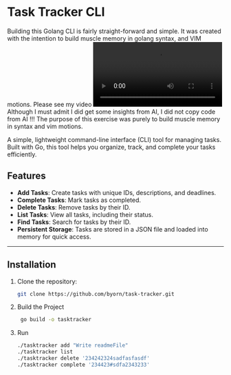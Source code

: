 Task Tracker CLI
==

Building this Golang CLI is fairly straight-forward and simple. 
It was created with the intention to build muscle memory in golang syntax, and VIM motions. 
Please see my video <video src='http://www.byornsplayground.com'>here</video>
Although I must admit I did get some insights from AI, I did not copy code from AI !!!
The purpose of this exercise was purely to build muscle memory in syntax and vim motions.


A simple, lightweight command-line interface (CLI) tool for managing tasks. Built with Go, this tool helps you organize, track, and complete your tasks efficiently.

## Features

- **Add Tasks**: Create tasks with unique IDs, descriptions, and deadlines.
- **Complete Tasks**: Mark tasks as completed.
- **Delete Tasks**: Remove tasks by their ID.
- **List Tasks**: View all tasks, including their status.
- **Find Tasks**: Search for tasks by their ID.
- **Persistent Storage**: Tasks are stored in a JSON file and loaded into memory for quick access.

---

## Installation

1. Clone the repository:
   ```bash
   git clone https://github.com/byorn/task-tracker.git
   

2. Build the Project
   ```bash
    go build -o tasktracker

3. Run
   ```bash
   ./tasktracker add "Write readmeFile"
   ./tasktracker list 
   ./tasktracker delete '234242324sadfasfasdf'
   ./tasktracker complete '234423#sdfa2343233'
     